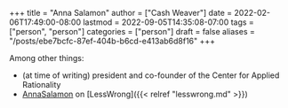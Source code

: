 +++
title = "Anna Salamon"
author = ["Cash Weaver"]
date = 2022-02-06T17:49:00-08:00
lastmod = 2022-09-05T14:35:08-07:00
tags = ["person", "person"]
categories = ["person"]
draft = false
aliases = "/posts/ebe7bcfc-87ef-404b-b6cd-e413ab6d8f16"
+++

Among other things:

-   (at time of writing) president and co-founder of the Center for Applied Rationality
-   [AnnaSalamon](https://www.lesswrong.com/users/annasalamon) on [LessWrong]({{< relref "lesswrong.md" >}})
